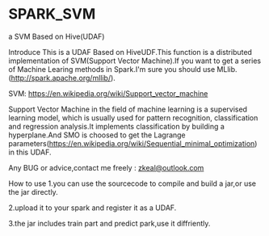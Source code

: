# SPARK_SVM
a SVM Based on  Hive(UDAF)

Introduce
This is a UDAF Based on HiveUDF.This function is a distributed implementation of SVM(Support Vector Machine).If you want to get a series of Machine Learing methods in Spark.I'm sure you should use MLlib.(http://spark.apache.org/mllib/).

SVM:
https://en.wikipedia.org/wiki/Support_vector_machine

Support Vector Machine in the field of machine learning is a supervised learning model, which is usually used for pattern recognition, classification and regression analysis.It implements classification by building a hyperplane.And SMO is choosed to get the Lagrange parameters(https://en.wikipedia.org/wiki/Sequential_minimal_optimization) in this UDAF.

Any BUG or advice,contact me freely : zkeal@outlook.com

How to use 
1.you can use the sourcecode to compile and build a jar,or use the jar directly.

2.upload it to your spark and register it as a UDAF.

3.the jar includes train part and predict park,use it diffriently.
